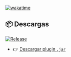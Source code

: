 [![wakatime](https://wakatime.com/badge/user/5ae9efd4-fd6c-4bd2-be4f-597085021e3e/project/3169fa5b-c380-451f-8fda-8568a13f9f5d.svg)](https://wakatime.com/badge/user/5ae9efd4-fd6c-4bd2-be4f-597085021e3e/project/3169fa5b-c380-451f-8fda-8568a13f9f5d)


## 📦 Descargas

[![Release](https://img.shields.io/github/v/Launch/AlepandoCR/PandoSabor?label=v1.0.0)](https://github.com/AlepandoCR/PandoSabor/releases/latest)

- 👉 [Descargar plugin `.jar`](https://github.com/AlepandoCR/repositorio/releases/download/v1.0.0/PandoSabor-1.0.0.jar)

